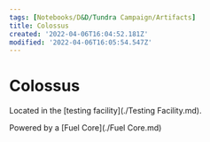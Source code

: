 ```yaml
---
tags: [Notebooks/D&D/Tundra Campaign/Artifacts]
title: Colossus
created: '2022-04-06T16:04:52.181Z'
modified: '2022-04-06T16:05:54.547Z'
---
```


# Colossus

Located in the [testing facility](./Testing Facility.md).

Powered by a [Fuel Core](./Fuel Core.md)
